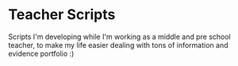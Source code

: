 # Teacher Scripts
Scripts I'm developing while I'm working as a middle and pre school teacher, to make my life easier dealing with tons of information and evidence portfolio :)
